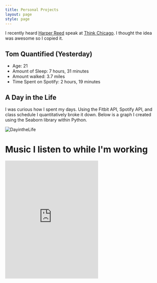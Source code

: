 ```yaml
---
title: Personal Projects
layout: page
style: page
---
```



I recently heard [Harper Reed](http://harperreed.com/#/) speak at [Think Chicago](http://www.thinkchicago.net). I thought the idea was awesome so I copied it. 
## Tom Quantified (Yesterday)
* Age: 21
* Amount of Sleep: 7 hours, 31 minutes
* Amount walked: 3.7 miles 
* Time Spent on Spotify: 2 hours, 19 minutes


## A Day in the Life

 I was curious how I spent my days. Using the Fitbit API, Spotify API, and class schedule I quantitatively broke it down. Below is a graph I created using the Seaborn library within Python.  

<img src="../../public/img/Unknown.png" alt="DayintheLife" >

<!-- # Google Analytics


    <script type="text/javascript" src="https://www.google.com/jsapi"></script>
    <script type="text/javascript">

      // Load the Visualization API and the piechart package.
      google.load('visualization', '1.0', {'packages':['corechart']});

      // Set a callback to run when the Google Visualization API is loaded.
      google.setOnLoadCallback(drawChart);

      // Callback that creates and populates a data table,
      // instantiates the pie chart, passes in the data and
      // draws it.
      function drawChart() {

        // Create the data table.
        var data = new google.visualization.DataTable();
        data.addColumn('string', 'User Type');
        data.addColumn('number', 'Sessions');
        data.addRows([
          ['New Visitor', 369],
          ['Returning Visitor', 64]
        ]);

        // Set chart options
        var options = {'title':'How Many People Have Seen My Site?',
                       'width':400,
                       'height':300};

        // Instantiate and draw our chart, passing in some options.
        var chart = new google.visualization.PieChart(document.getElementById('chart_div'));
        chart.draw(data, options);
      }
    </script> -->



# Music I listen to while I'm working

<div class="row" id="spotify"> 
	<p>
<iframe src="https://embed.spotify.com/?uri=spotify:track:2mP19NOAs1eNi9o6K8ngwt" 
width="300" height="380" frameborder="0" allowtransparency="true"></iframe>
	</p>
</div>